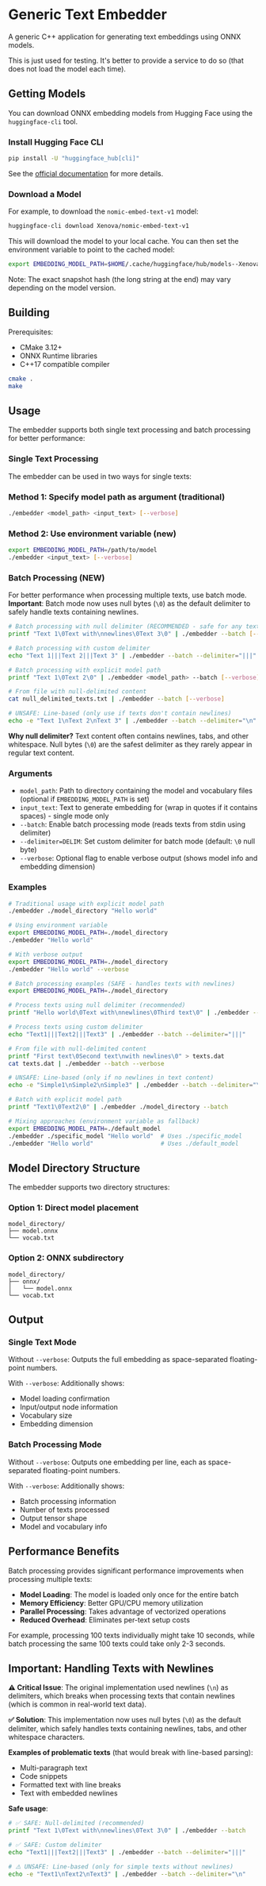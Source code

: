 # Generic Text Embedder

A generic C++ application for generating text embeddings using ONNX models.

This is just used for testing. It's better to provide a service to do so (that does not load the model each time).

## Getting Models

You can download ONNX embedding models from Hugging Face using the `huggingface-cli` tool.

### Install Hugging Face CLI

```bash
pip install -U "huggingface_hub[cli]"
```

See the [official documentation](https://huggingface.co/docs/huggingface_hub/main/guides/cli) for more details.

### Download a Model

For example, to download the `nomic-embed-text-v1` model:

```bash
huggingface-cli download Xenova/nomic-embed-text-v1
```

This will download the model to your local cache. You can then set the environment variable to point to the cached model:

```bash
export EMBEDDING_MODEL_PATH=$HOME/.cache/huggingface/hub/models--Xenova--nomic-embed-text-v1/snapshots/0b85f78966a655763985a595b770f221374dda10
```

Note: The exact snapshot hash (the long string at the end) may vary depending on the model version.

## Building

Prerequisites:
- CMake 3.12+
- ONNX Runtime libraries
- C++17 compatible compiler

```bash
cmake .
make
```

## Usage

The embedder supports both single text processing and batch processing for better performance:

### Single Text Processing

The embedder can be used in two ways for single texts:

### Method 1: Specify model path as argument (traditional)

```bash
./embedder <model_path> <input_text> [--verbose]
```

### Method 2: Use environment variable (new)

```bash
export EMBEDDING_MODEL_PATH=/path/to/model
./embedder <input_text> [--verbose]
```

### Batch Processing (NEW)

For better performance when processing multiple texts, use batch mode. **Important**: Batch mode now uses null bytes (`\0`) as the default delimiter to safely handle texts containing newlines.

```bash
# Batch processing with null delimiter (RECOMMENDED - safe for any text content)
printf "Text 1\0Text with\nnewlines\0Text 3\0" | ./embedder --batch [--verbose]

# Batch processing with custom delimiter
echo "Text 1|||Text 2|||Text 3" | ./embedder --batch --delimiter="|||" [--verbose]

# Batch processing with explicit model path
printf "Text 1\0Text 2\0" | ./embedder <model_path> --batch [--verbose]

# From file with null-delimited content
cat null_delimited_texts.txt | ./embedder --batch [--verbose]

# UNSAFE: Line-based (only use if texts don't contain newlines)
echo -e "Text 1\nText 2\nText 3" | ./embedder --batch --delimiter="\n" [--verbose]
```

**Why null delimiter?** Text content often contains newlines, tabs, and other whitespace. Null bytes (`\0`) are the safest delimiter as they rarely appear in regular text content.

### Arguments

- `model_path`: Path to directory containing the model and vocabulary files (optional if `EMBEDDING_MODEL_PATH` is set)
- `input_text`: Text to generate embedding for (wrap in quotes if it contains spaces) - single mode only
- `--batch`: Enable batch processing mode (reads texts from stdin using delimiter)
- `--delimiter=DELIM`: Set custom delimiter for batch mode (default: `\0` null byte)
- `--verbose`: Optional flag to enable verbose output (shows model info and embedding dimension)

### Examples

```bash
# Traditional usage with explicit model path
./embedder ./model_directory "Hello world"

# Using environment variable
export EMBEDDING_MODEL_PATH=./model_directory
./embedder "Hello world"

# With verbose output
export EMBEDDING_MODEL_PATH=./model_directory
./embedder "Hello world" --verbose

# Batch processing examples (SAFE - handles texts with newlines)
export EMBEDDING_MODEL_PATH=./model_directory

# Process texts using null delimiter (recommended)
printf "Hello world\0Text with\nnewlines\0Third text\0" | ./embedder --batch

# Process texts using custom delimiter
echo "Text1|||Text2|||Text3" | ./embedder --batch --delimiter="|||"

# From file with null-delimited content
printf "First text\0Second text\nwith newlines\0" > texts.dat
cat texts.dat | ./embedder --batch --verbose

# UNSAFE: Line-based (only if no newlines in text content)
echo -e "Simple1\nSimple2\nSimple3" | ./embedder --batch --delimiter="\n"

# Batch with explicit model path
printf "Text1\0Text2\0" | ./embedder ./model_directory --batch

# Mixing approaches (environment variable as fallback)
export EMBEDDING_MODEL_PATH=./default_model
./embedder ./specific_model "Hello world"  # Uses ./specific_model
./embedder "Hello world"                   # Uses ./default_model
```

## Model Directory Structure

The embedder supports two directory structures:

### Option 1: Direct model placement

```
model_directory/
├── model.onnx
└── vocab.txt
```

### Option 2: ONNX subdirectory

```
model_directory/
├── onnx/
│   └── model.onnx
└── vocab.txt
```

## Output

### Single Text Mode
Without `--verbose`: Outputs the full embedding as space-separated floating-point numbers.

With `--verbose`: Additionally shows:
- Model loading confirmation
- Input/output node information  
- Vocabulary size
- Embedding dimension

### Batch Processing Mode
Without `--verbose`: Outputs one embedding per line, each as space-separated floating-point numbers.

With `--verbose`: Additionally shows:
- Batch processing information
- Number of texts processed
- Output tensor shape
- Model and vocabulary info

## Performance Benefits

Batch processing provides significant performance improvements when processing multiple texts:

- **Model Loading**: The model is loaded only once for the entire batch
- **Memory Efficiency**: Better GPU/CPU memory utilization
- **Parallel Processing**: Takes advantage of vectorized operations
- **Reduced Overhead**: Eliminates per-text setup costs

For example, processing 100 texts individually might take 10 seconds, while batch processing the same 100 texts could take only 2-3 seconds.

## Important: Handling Texts with Newlines

**⚠️ Critical Issue**: The original implementation used newlines (`\n`) as delimiters, which breaks when processing texts that contain newlines (which is common in real-world text data).

**✅ Solution**: This implementation now uses null bytes (`\0`) as the default delimiter, which safely handles texts containing newlines, tabs, and other whitespace characters.

**Examples of problematic texts** (that would break with line-based parsing):
- Multi-paragraph text
- Code snippets  
- Formatted text with line breaks
- Text with embedded newlines

**Safe usage**:
```bash
# ✅ SAFE: Null-delimited (recommended)
printf "Text 1\0Text with\nnewlines\0Text 3\0" | ./embedder --batch

# ✅ SAFE: Custom delimiter
echo "Text1|||Text2|||Text3" | ./embedder --batch --delimiter="|||"

# ⚠️ UNSAFE: Line-based (only for simple texts without newlines)
echo -e "Text1\nText2\nText3" | ./embedder --batch --delimiter="\n"
```
